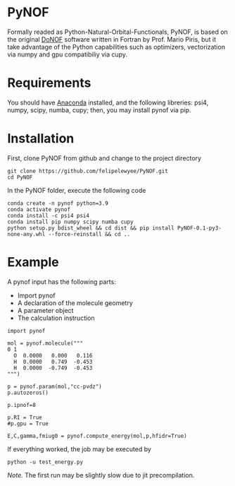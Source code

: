 # PyNOF

Formally readed as Python-Natural-Orbital-Functionals, PyNOF, is based on the original [DoNOF](https://github.com/DoNOF/DoNOFsw/) software written in Fortran by Prof. Mario Piris, but it take advantage of the Python capabilities such as optimizers, vectorization via numpy and gpu compatibiliy via cupy.

# Requirements

You should have [Anaconda](https://www.anaconda.com/) installed, and the following libreries: psi4, numpy, scipy, numba, cupy; then, you may install pynof via pip.

# Installation

First, clone PyNOF from github and change to the project directory
~~~
git clone https://github.com/felipelewyee/PyNOF.git
cd PyNOF
~~~

In the PyNOF folder, execute the following code
~~~
conda create -n pynof python=3.9
conda activate pynof
conda install -c psi4 psi4
conda install pip numpy scipy numba cupy
python setup.py bdist_wheel && cd dist && pip install PyNOF-0.1-py3-none-any.whl --force-reinstall && cd ..
~~~

# Example

A pynof input has the following parts:
- Import pynof
- A declaration of the molecule geometry
- A parameter object
- The calculation instruction

~~~
import pynof

mol = pynof.molecule("""
0 1
  O  0.0000   0.000   0.116
  H  0.0000   0.749  -0.453
  H  0.0000  -0.749  -0.453
""")

p = pynof.param(mol,"cc-pvdz")
p.autozeros()

p.ipnof=8

p.RI = True
#p.gpu = True

E,C,gamma,fmiug0 = pynof.compute_energy(mol,p,hfidr=True)
~~~

If everything worked, the job may be executed by
~~~
python -u test_energy.py
~~~

*Note.* The first run may be slightly slow due to jit precompilation.

<meta name="google-site-verification" content="c8fIbSDge0oLPu2RxGxupxP2Gq0GlFawiFoX9M4QCGw" />
